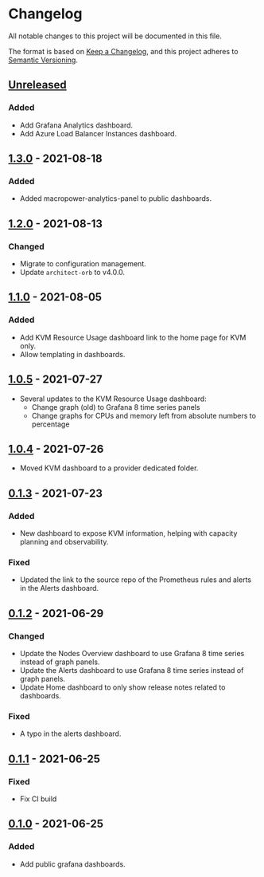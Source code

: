 # Changelog

All notable changes to this project will be documented in this file.

The format is based on [Keep a Changelog](https://keepachangelog.com/en/1.0.0/),
and this project adheres to [Semantic Versioning](https://semver.org/spec/v2.0.0.html).

## [Unreleased]

### Added

- Add Grafana Analytics dashboard.
- Add Azure Load Balancer Instances dashboard.

## [1.3.0] - 2021-08-18

### Added

- Added macropower-analytics-panel to public dashboards.

## [1.2.0] - 2021-08-13

### Changed

- Migrate to configuration management.
- Update `architect-orb` to v4.0.0.

## [1.1.0] - 2021-08-05

### Added

- Add KVM Resource Usage dashboard link to the home page for KVM only.
- Allow templating in dashboards.

## [1.0.5] - 2021-07-27

- Several updates to the KVM Resource Usage dashboard:
  - Change graph (old) to Grafana 8 time series panels
  - Change graphs for CPUs and memory left from absolute numbers to percentage

## [1.0.4] - 2021-07-26

- Moved KVM dashboard to a provider dedicated folder.

## [0.1.3] - 2021-07-23

### Added

- New dashboard to expose KVM information, helping with capacity planning and observability.

### Fixed

- Updated the link to the source repo of the Prometheus rules and alerts in the Alerts dashboard.

## [0.1.2] - 2021-06-29

### Changed

- Update the Nodes Overview dashboard to use Grafana 8 time series instead of graph panels.
- Update the Alerts dashboard to use Grafana 8 time series instead of graph panels.
- Update Home dashboard to only show release notes related to dashboards.

### Fixed

- A typo in the alerts dashboard.

## [0.1.1] - 2021-06-25

### Fixed

- Fix CI build

## [0.1.0] - 2021-06-25

### Added

- Add public grafana dashboards.

[Unreleased]: https://github.com/giantswarm/dashboards/compare/v1.3.0...HEAD
[1.3.0]: https://github.com/giantswarm/dashboards/compare/v1.2.0...v1.3.0
[1.2.0]: https://github.com/giantswarm/dashboards/compare/v1.1.0...v1.2.0
[1.1.0]: https://github.com/giantswarm/dashboards/compare/v1.0.5...v1.1.0
[1.0.5]: https://github.com/giantswarm/dashboards/compare/v1.0.4...v1.0.5
[1.0.4]: https://github.com/giantswarm/dashboards/compare/v0.1.3...v1.0.4
[0.1.3]: https://github.com/giantswarm/dashboards/compare/v0.1.2...v0.1.3
[0.1.2]: https://github.com/giantswarm/dashboards/compare/v0.1.1...v0.1.2
[0.1.1]: https://github.com/giantswarm/dashboards/compare/v0.1.0...v0.1.1
[0.1.0]: https://github.com/giantswarm/dashboards/releases/tag/v0.1.0
